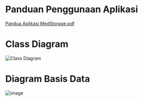# Panduan Penggunaan Aplikasi
[Pandua Aplikasi MedStorage.pdf](https://github.com/anisyasalienka/Apotek-PBO/files/6644342/Lapkel_Eclipse_FYS_Modul6.pdf)

# Class Diagram
![Class Diagram](https://user-images.githubusercontent.com/75060878/117386785-ac014000-af11-11eb-8ef6-e813b93c229b.jpg)

# Diagram Basis Data
![image](https://user-images.githubusercontent.com/75060878/117399371-a06e4300-af2a-11eb-90e0-a68521e007d7.png)
